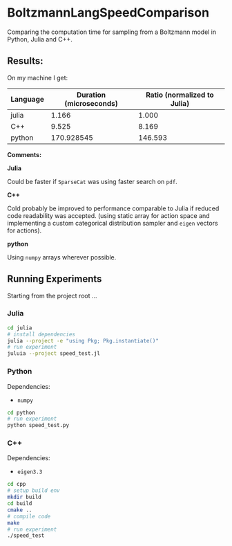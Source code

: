 # BoltzmannLangSpeedComparison

Comparing the computation time for sampling from a Boltzmann model in Python, Julia and C++.

## Results:

On my machine I get:

| Language | Duration (microseconds) | Ratio (normalized to Julia) |
| -        | -                       | -                           |
| julia    | 1.166                   | 1.000                       |
| C++      | 9.525                   | 8.169                       |
| python   | 170.928545              | 146.593                     |

**Comments:**

**Julia**

Could be faster if `SparseCat` was using faster search on `pdf`.

**C++**

Cold probably be improved to performance comparable to Julia if reduced code
readability was accepted. (using static array for action space and implementing
a custom categorical distribution sampler and `eigen` vectors for actions).

**python**

Using `numpy` arrays wherever possible.


## Running Experiments

Starting from the project root ...

### Julia

```bash
cd julia
# install dependencies
julia --project -e "using Pkg; Pkg.instantiate()"
# run experiment
juluia --project speed_test.jl
```

### Python

Dependencies:

- `numpy`

```bash
cd python
# run experiment
python speed_test.py
```

### C++

Dependencies:

- `eigen3.3`

```bash
cd cpp
# setup build env
mkdir build
cd build
cmake ..
# compile code
make
# run experiment
./speed_test
```
